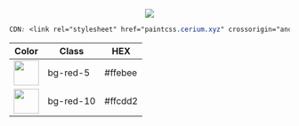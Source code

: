 
<p align="center"> <img src="https://i.imgur.com/caJNU2a.png"> </p>

```css
CDN: <link rel="stylesheet" href="paintcss.cerium.xyz" crossorigin="anonymous" />
```

| Color                                                       | Class         | HEX           |
| ---                                                         | ---           | ---           |
| <img width="45" src="https://i.imgur.com/91TlDMf.png">      | bg-red-5      | #ffebee       |
| <img width="45" src="https://i.imgur.com/SpVf22g.png">      | bg-red-10     | #ffcdd2       |

